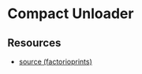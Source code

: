 # Compact Unloader

## Resources

- [source (factorioprints)](https://factorioprints.com/view/-Lqo1hzV943HFeqGnGz_)